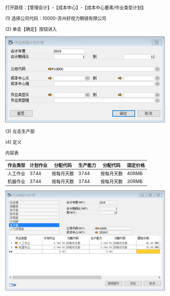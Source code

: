 打开路径：【管理会计】-【成本中心】-【成本中心要素/作业类型计划】

(1)  选择公司代码：10000-苏州好视力眼镜有限公司

(2)  单击【确定】按钮进入



![](BAP_QuickStart_Images/45.1.png)



(3) 左击生产部

(4) 定义

内容表

| **作业类型** | **计划作业** | **分配代码** | **生产能力** | **分配代码** | **固定价格** |
| ------------ | ------------ | ------------ | ------------ | ------------ | ------------ |
| 人工作业     | 3744         | 按每月天数   | 3744         | 按每月天数   | 40RMB        |
| 机器作业     | 3744         | 按每月天数   | 3744         | 按每月天数   | 30RMB        |


![](BAP_QuickStart_Images/45.2.png)

